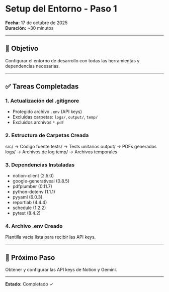 # Setup del Entorno - Paso 1

**Fecha:** 17 de octubre de 2025  
**Duración:** ~30 minutos

---

## 🎯 Objetivo

Configurar el entorno de desarrollo con todas las herramientas y dependencias necesarias.

---

## ✅ Tareas Completadas

### 1. Actualización del .gitignore
- Protegido archivo `.env` (API keys)
- Excluidas carpetas: `logs/`, `output/`, `temp/`
- Excluidos archivos `*.pdf`

### 2. Estructura de Carpetas Creada
src/ → Código fuente
tests/ → Tests unitarios
output/ → PDFs generados
logs/ → Archivos de log
temp/ → Archivos temporales


### 3. Dependencias Instaladas
- notion-client (2.5.0)
- google-generativeai (0.8.5)
- pdfplumber (0.11.7)
- python-dotenv (1.1.1)
- pyyaml (6.0.3)
- reportlab (4.4.4)
- schedule (1.2.2)
- pytest (8.4.2)

### 4. Archivo .env Creado
Plantilla vacía lista para recibir las API keys.

---

## 🔄 Próximo Paso

Obtener y configurar las API keys de Notion y Gemini.

---

**Estado:** Completado ✓